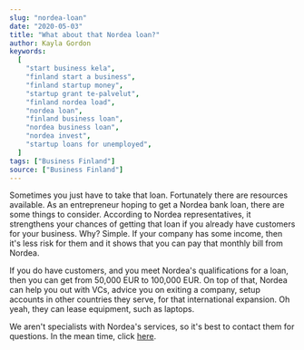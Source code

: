 ```yaml
---
slug: "nordea-loan"
date: "2020-05-03"
title: "What about that Nordea loan?"
author: Kayla Gordon
keywords:
  [
    "start business kela",
    "finland start a business",
    "finland startup money",
    "startup grant te-palvelut",
    "finland nordea load",
    "nordea loan",
    "finland business loan",
    "nordea business loan",
    "nordea invest",
    "startup loans for unemployed",
  ]
tags: ["Business Finland"]
source: ["Business Finland"]
---
```


Sometimes you just have to take that loan. Fortunately there are resources available. As an entrepreneur hoping to get a Nordea bank loan, there are some things to consider. According to Nordea representatives, it strengthens your chances of getting that loan if you already have customers for your business. Why? Simple. If your company has some income, then it's less risk for them and it shows that you can pay that monthly bill from Nordea.

If you do have customers, and you meet Nordea's qualifications for a loan, then you can get from 50,000 EUR to 100,000 EUR. On top of that, Nordea can help you out with VCs, advice you on exiting a company, setup accounts in other countries they serve, for that international expansion. Oh yeah, they can lease equipment, such as laptops.

We aren't specialists with Nordea's services, so it's best to contact them for questions. In the mean time, click [here](https://www.nordea.fi/en/business/become-customer/).
